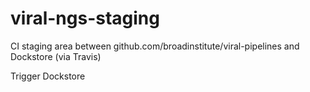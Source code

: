 # viral-ngs-staging
CI staging area between github.com/broadinstitute/viral-pipelines and Dockstore (via Travis)

Trigger Dockstore

